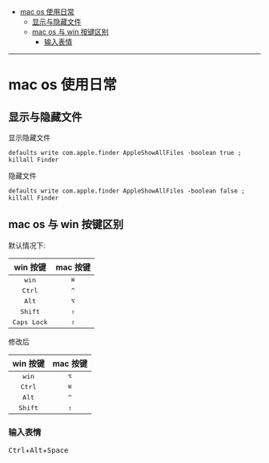 <!--toc-->

- [mac os 使用日常](#mac-os-使用日常)
	- [显示与隐藏文件](#显示与隐藏文件)
	- [mac os 与 win 按键区别](#mac-os-与-win-按键区别)
		- [输入表情](#输入表情)

<!-- tocstop -->

----

# mac os 使用日常

## 显示与隐藏文件

显示隐藏文件

```
defaults write com.apple.finder AppleShowAllFiles -boolean true ; killall Finder
```

隐藏文件

```
defaults write com.apple.finder AppleShowAllFiles -boolean false ; killall Finder
```

## mac os 与 win 按键区别

默认情况下:

| win 按键 | mac 按键 |
|:---------:|:---------:|
|<kbd>win</kbd>|<kbd>⌘</kbd>|
|<kbd>Ctrl</kbd>|<kbd>^</kbd>|
|<kbd>Alt</kbd>|<kbd>⌥</kbd>|
|<kbd>Shift</kbd>|<kbd>⇧</kbd>|
|<kbd>Caps Lock</kbd>|<kbd>⇪</kbd>|


修改后

| win 按键 | mac 按键 |
|:---------:|:---------:|
|<kbd>win</kbd>|<kbd>⌥</kbd>|
|<kbd>Ctrl</kbd>|<kbd>⌘</kbd>|
|<kbd>Alt</kbd>|<kbd>^</kbd>|
|<kbd>Shift</kbd>|<kbd>⇧</kbd>|


### 输入表情

<kbd>Ctrl</kbd>+<kbd>Alt</kbd>+<kbd>Space</kbd>
